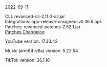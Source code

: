 2022-09-11
  
CLI: revanced-cli-2.11.0-all.jar  
Integrations: app-release-unsigned-v0.36.6.apk  
Patches: revanced-patches-2.52.1.jar  
[Patches Changelog](https://github.com/revanced/revanced-patches/releases/tag/v2.52.1)  

YouTube version: 17.33.42  

Music (arm64-v8a) version: 5.22.54  

TikTok version: 26.1.16  

